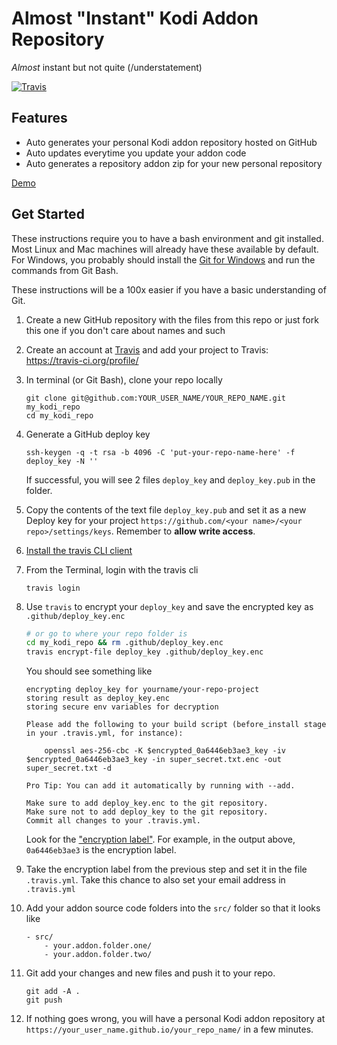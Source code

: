 # Almost "Instant" Kodi Addon Repository

_Almost_ instant but not quite (/understatement)


[![Travis](https://img.shields.io/travis/ping/instant-kodi-repo.svg?style=flat-square)](https://travis-ci.org/ping/instant-kodi-repo/)

## Features
- Auto generates your personal Kodi addon repository hosted on GitHub
- Auto updates everytime you update your addon code
- Auto generates a repository addon zip for your new personal repository

[Demo](https://ping.github.io/instant-kodi-repo/)

## Get Started

These instructions require you to have a bash environment and git installed. Most Linux and Mac machines will already have these available by default. For Windows, you probably should install the [Git for Windows](https://github.com/git-for-windows/git/releases) and run the commands from Git Bash.

These instructions will be a 100x easier if you have a basic understanding of Git.

1. Create a new GitHub repository with the files from this repo or just fork this one if you don't care about names and such

1. Create an account at [Travis](https://travis-ci.org) and add your project to Travis: https://travis-ci.org/profile/

1. In terminal (or Git Bash), clone your repo locally
    ```
    git clone git@github.com:YOUR_USER_NAME/YOUR_REPO_NAME.git my_kodi_repo
    cd my_kodi_repo
    ```

1. Generate a GitHub deploy key
    ```
    ssh-keygen -q -t rsa -b 4096 -C 'put-your-repo-name-here' -f deploy_key -N ''
    ```
    If successful, you will see 2 files ``deploy_key`` and ``deploy_key.pub`` in the folder.

1. Copy the contents of the text file ``deploy_key.pub`` and set it as a new Deploy key for your project ``https://github.com/<your name>/<your repo>/settings/keys``. Remember to __allow write access__.

1. [Install the travis CLI client](https://github.com/travis-ci/travis.rb#installation)

1. From the Terminal, login with the travis cli
    ```
    travis login
    ```

1. Use ``travis`` to encrypt your ``deploy_key`` and save the encrypted key as ``.github/deploy_key.enc``
    ```bash
    # or go to where your repo folder is
    cd my_kodi_repo && rm .github/deploy_key.enc
    travis encrypt-file deploy_key .github/deploy_key.enc
    ```
    You should see something like
    ```
    encrypting deploy_key for yourname/your-repo-project
    storing result as deploy_key.enc
    storing secure env variables for decryption

    Please add the following to your build script (before_install stage in your .travis.yml, for instance):

        openssl aes-256-cbc -K $encrypted_0a6446eb3ae3_key -iv $encrypted_0a6446eb3ae3_key -in super_secret.txt.enc -out super_secret.txt -d

    Pro Tip: You can add it automatically by running with --add.

    Make sure to add deploy_key.enc to the git repository.
    Make sure not to add deploy_key to the git repository.
    Commit all changes to your .travis.yml.
    ```
    Look for the ["encryption label"](https://gist.github.com/domenic/ec8b0fc8ab45f39403dd#get-encrypted-credentials). For example, in the output above, ``0a6446eb3ae3`` is the encryption label.

1. Take the encryption label from the previous step and set it in the file ``.travis.yml``. Take this chance to also set your email address in ``.travis.yml``

1. Add your addon source code folders into the ``src/`` folder so that it looks like
    ```
    - src/
        - your.addon.folder.one/
        - your.addon.folder.two/
    ```

1. Git add your changes and new files and push it to your repo.
    ```
    git add -A .
    git push
    ```

1. If nothing goes wrong, you will have a personal Kodi addon repository at ``https://your_user_name.github.io/your_repo_name/`` in a few minutes.
